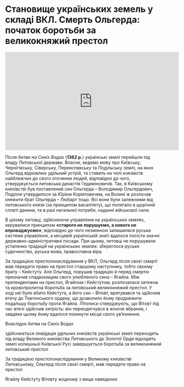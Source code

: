 # Становище українських земель у складі ВКЛ. Смерть Ольгерда: початок боротьби за великокняжий престол


<div class="fluidMedia">
<iframe align="center" width="560" height="315" src="https://www.youtube.com/embed/5KQh7p1RzDw" frameborder="0" allowfullscreen></iframe>
</div>
<div class="popup">
</div>

<p>Після <i>битви на Синіх Водах</i> (<b>1362 р.</b>) українські землі перейшли під владу Литовської держави. Власне, ведемо мову про Київську, Чернігівську, Cіверську, Переяславську та Подільську землі, на яких Ольгерд відновлює удільний устрій, та ставить на чолі князівств найближчих до свого оточення людей, відповідно до чого, утверджується литовська династія Гедиміновичів. Так, в Київському князівстві був поставлений син Ольгерда – Володимир Ольгердович, Поділля утвердилося за Юрієм Коріятовичем, на Волині ж розпочав княжити брат Ольгерда – Любарт тощо. Всі вони були залежними від литовського князя (за принципом васалітету), що полягало в щорічній сплаті данини, та в разі нагальної потреби, наданні військової сили.</p>
<p>В цілому литовці, здійснюючи управління на українських землях, керувалися принципом <b>«старого не порушуємо, а нового не впроваджуємо»</b>, відповідно до чого незмінною залишилася руська система управління, а місцевій українській знаті вдалося посісти значні державно-адміністративні посади. При цьому, литовці не порушували усталених традицій  на українських землях: збереглося руське судочинство, руська мова, православна віра. </p>
За традицією престолонаслідування у ВКЛ, Ольгерд після своєї смерті мав передати право на престол старшому наступнику, тобто своєму брату – Кейстуту. Але Ольгерд, порушив традицію й перед смертю призначив спадкоємцем свого улюбленого сина – Ягайла. Між претендентами на престол, Ягайлом і Кейстутом, розпочалася затяжна та кровопролитна боротьба за литовський великокняжий престол. У ході неї було вбито Кейстута, а його син – Вітовт, врятувався та здійснив втечу до Тевтонського ордену, що дозволило йому продовжити подальшу боротьбу проти Ягайла. Літописи стверджують, що Вітовт під час втечі здійснив хитрість: він переодягнувся в жіноче вбрання, і завдяки цьому йому вдалося покинути місце свого ув’язнення.</p>

<quiz>
<question>
	<p>Внаслідок битви на Синіх Водах</p>
        <answer>здійснюється ліквідація удільних князівств</answer>
	<answer correct>українські землі переходять під владу Великого князівства Литовського</answer>
        <answer>до Золотої Орди відходять землі колишньої Київської Русі</answer>
	<answer>завершується боротьба за великокняжий литовський престол</answer>
</question>

<question>
	<p>За традицією престолонаслідування у Великому князівстві Литовському, Ольгерд після своєї смерті, мав передати право на престол</p>
        <answer>Ягайлу</answer>
	<answer correct>Кейстуту</answer>
        <answer>Вітовту</answer>
	<answer>жодному з вище наведених</answer>
</question>
</quiz>